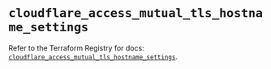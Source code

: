 # `cloudflare_access_mutual_tls_hostname_settings`

Refer to the Terraform Registry for docs: [`cloudflare_access_mutual_tls_hostname_settings`](https://registry.terraform.io/providers/cloudflare/cloudflare/4.40.0/docs/resources/access_mutual_tls_hostname_settings).
